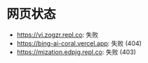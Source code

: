 # 网页状态
- https://vi.zogzr.repl.co: 失败
- https://bing-ai-coral.vercel.app: 失败 (404)
- https://mization.edpjg.repl.co: 失败 (403)
